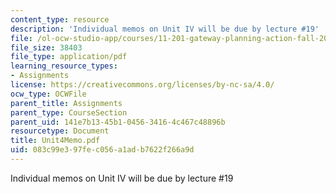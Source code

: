 ```yaml
---
content_type: resource
description: 'Individual memos on Unit IV will be due by lecture #19'
file: /ol-ocw-studio-app/courses/11-201-gateway-planning-action-fall-2002/083c99e397fec056a1adb7622f266a9d_Unit4Memo.pdf
file_size: 38403
file_type: application/pdf
learning_resource_types:
- Assignments
license: https://creativecommons.org/licenses/by-nc-sa/4.0/
ocw_type: OCWFile
parent_title: Assignments
parent_type: CourseSection
parent_uid: 141e7b13-45b1-0456-3416-4c467c48896b
resourcetype: Document
title: Unit4Memo.pdf
uid: 083c99e3-97fe-c056-a1ad-b7622f266a9d
---
```

Individual memos on Unit IV will be due by lecture #19